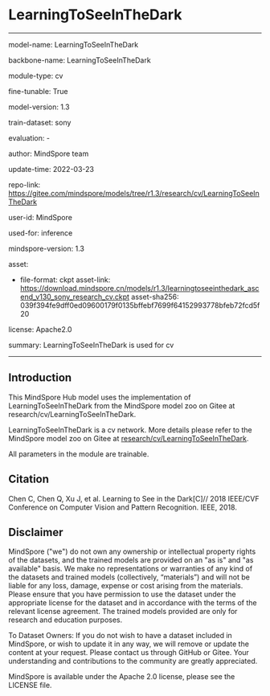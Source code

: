# LearningToSeeInTheDark

---

model-name: LearningToSeeInTheDark

backbone-name: LearningToSeeInTheDark

module-type: cv

fine-tunable: True

model-version: 1.3

train-dataset: sony

evaluation: -

author: MindSpore team

update-time: 2022-03-23

repo-link: <https://gitee.com/mindspore/models/tree/r1.3/research/cv/LearningToSeeInTheDark>

user-id: MindSpore

used-for: inference

mindspore-version: 1.3

asset:

-
    file-format: ckpt
    asset-link: <https://download.mindspore.cn/models/r1.3/learningtoseeinthedark_ascend_v130_sony_research_cv.ckpt>
    asset-sha256: 039f394fe9dff0ed09600179f0135bffebf7699f64152993778bfeb72fcd5f20

license: Apache2.0

summary: LearningToSeeInTheDark is used for cv

---

## Introduction

This MindSpore Hub model uses the implementation of LearningToSeeInTheDark from the MindSpore model zoo on Gitee at research/cv/LearningToSeeInTheDark.

LearningToSeeInTheDark is a cv network. More details please refer to the MindSpore model zoo on Gitee at [research/cv/LearningToSeeInTheDark](https://gitee.com/mindspore/models/blob/r1.3/research/cv/LearningToSeeInTheDark/README_CN.md).

All parameters in the module are trainable.

## Citation

Chen C, Chen Q, Xu J, et al. Learning to See in the Dark[C]// 2018 IEEE/CVF Conference on Computer Vision and Pattern Recognition. IEEE, 2018.

## Disclaimer

MindSpore ("we") do not own any ownership or intellectual property rights of the datasets, and the trained models are provided on an "as is" and "as available" basis. We make no representations or warranties of any kind of the datasets and trained models (collectively, “materials”) and will not be liable for any loss, damage, expense or cost arising from the materials. Please ensure that you have permission to use the dataset under the appropriate license for the dataset and in accordance with the terms of the relevant license agreement. The trained models provided are only for research and education purposes.

To Dataset Owners: If you do not wish to have a dataset included in MindSpore, or wish to update it in any way, we will remove or update the content at your request. Please contact us through GitHub or Gitee. Your understanding and contributions to the community are greatly appreciated.

MindSpore is available under the Apache 2.0 license, please see the LICENSE file.

